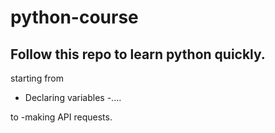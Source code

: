 # python-course

## Follow this repo to learn python quickly.
starting from 
  - Declaring variables
  -....
  
  to 
  -making API requests.
